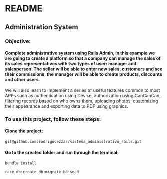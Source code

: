 # README

## Administration System

### Objective:

#### Complete administrative system using Rails Admin, in this example we are going to create a platform so that a company can manage the sales of its sales representatives with two types of user: manager and salesperson. The seller will be able to enter new sales, customers and see their commissions, the manager will be able to create products, discounts and other users.
We will also learn to implement a series of useful features common to most APPs such as authentication using Devise, authorization using CanCanCan, filtering records based on who owns them, uploading photos, customizing their appearance and exporting data to PDF using graphics.

### To use this project, follow these steps:

#### Clone the project:
```
git@github.com:rodrigocezzar/sistema_administrativo_rails.git
```

#### Go to the created folder and run through the terminal:
```
bundle install
```
```
rake db:create db:migrate bd:seed
```
